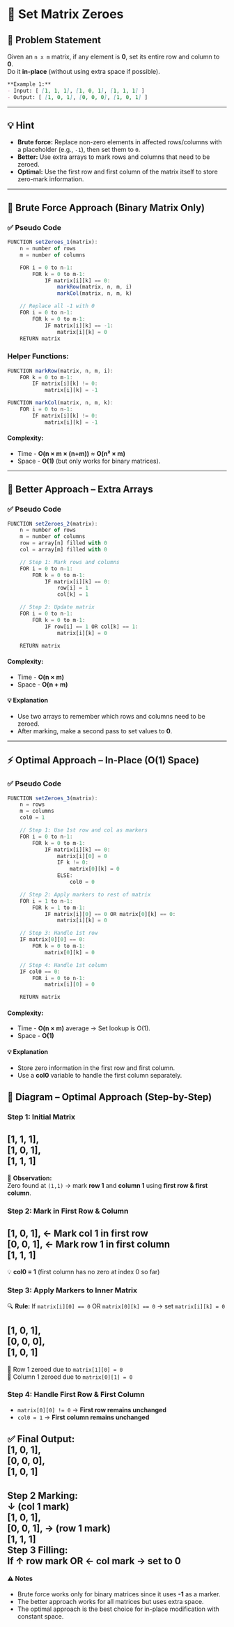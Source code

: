 # 🧮 Set Matrix Zeroes

## 🧩 Problem Statement
Given an `n x m` matrix, if any element is **0**, set its entire row and column to **0**.  
Do it **in-place** (without using extra space if possible).

```markdown
**Example 1:**
- Input: [ [1, 1, 1], [1, 0, 1], [1, 1, 1] ]
- Output: [ [1, 0, 1], [0, 0, 0], [1, 0, 1] ]
```

---

## 💡 Hint
- **Brute force:** Replace non-zero elements in affected rows/columns with a placeholder (e.g., `-1`), then set them to `0`.
- **Better:** Use extra arrays to mark rows and columns that need to be zeroed.
- **Optimal:** Use the first row and first column of the matrix itself to store zero-mark information.

---

## 🧱 Brute Force Approach (Binary Matrix Only)
### ✅ Pseudo Code
```js
FUNCTION setZeroes_1(matrix):
    n = number of rows
    m = number of columns

    FOR i = 0 to n-1:
        FOR k = 0 to m-1:
            IF matrix[i][k] == 0:
                markRow(matrix, n, m, i)
                markCol(matrix, n, m, k)

    // Replace all -1 with 0
    FOR i = 0 to n-1:
        FOR k = 0 to m-1:
            IF matrix[i][k] == -1:
                matrix[i][k] = 0
    RETURN matrix
```
### Helper Functions:
```js
FUNCTION markRow(matrix, n, m, i):
    FOR k = 0 to m-1:
        IF matrix[i][k] != 0:
            matrix[i][k] = -1

FUNCTION markCol(matrix, n, m, k):
    FOR i = 0 to n-1:
        IF matrix[i][k] != 0:
            matrix[i][k] = -1
```
#### Complexity:
- Time - **O(n × m × (n+m))** ≈ **O(n² × m)**
- Space - **O(1)** (but only works for binary matrices).

---

## 🔹 Better Approach – Extra Arrays
### ✅ Pseudo Code
```js
FUNCTION setZeroes_2(matrix):
    n = number of rows
    m = number of columns
    row = array[n] filled with 0
    col = array[m] filled with 0

    // Step 1: Mark rows and columns
    FOR i = 0 to n-1:
        FOR k = 0 to m-1:
            IF matrix[i][k] == 0:
                row[i] = 1
                col[k] = 1

    // Step 2: Update matrix
    FOR i = 0 to n-1:
        FOR k = 0 to m-1:
            IF row[i] == 1 OR col[k] == 1:
                matrix[i][k] = 0

    RETURN matrix
```
#### Complexity:
- Time - **O(n × m)** 
- Space - **O(n + m)**
#### 💡 Explanation
- Use two arrays to remember which rows and columns need to be zeroed.
- After marking, make a second pass to set values to **0**.

---

## ⚡ Optimal Approach – In-Place (O(1) Space)
### ✅ Pseudo Code
```js
FUNCTION setZeroes_3(matrix):
    n = rows
    m = columns
    col0 = 1

    // Step 1: Use 1st row and col as markers
    FOR i = 0 to n-1:
        FOR k = 0 to m-1:
            IF matrix[i][k] == 0:
                matrix[i][0] = 0
                IF k != 0:
                    matrix[0][k] = 0
                ELSE:
                    col0 = 0

    // Step 2: Apply markers to rest of matrix
    FOR i = 1 to n-1:
        FOR k = 1 to m-1:
            IF matrix[i][0] == 0 OR matrix[0][k] == 0:
                matrix[i][k] = 0

    // Step 3: Handle 1st row
    IF matrix[0][0] == 0:
        FOR k = 0 to m-1:
            matrix[0][k] = 0

    // Step 4: Handle 1st column
    IF col0 == 0:
        FOR i = 0 to n-1:
            matrix[i][0] = 0

    RETURN matrix
```
#### Complexity:
- Time - **O(n × m)** average → Set lookup is O(1). 
- Space - **O(1)**
#### 💡 Explanation
- Store zero information in the first row and first column.
- Use a **col0** variable to handle the first column separately.

## 🎨 Diagram – Optimal Approach (Step-by-Step)
### Step 1: Initial Matrix
[1, 1, 1], <br>
[1, 0, 1], <br>
[1, 1, 1]
-
📝 **Observation:**  
Zero found at `(1,1)` → mark **row 1** and **column 1** using **first row & first column**.

### Step 2: Mark in First Row & Column
[1, 0, 1], ← Mark col 1 in first row <br>
[0, 0, 1], ← Mark row 1 in first column <br>
[1, 1, 1] 
-
💡 **col0 = 1** (first column has no zero at index 0 so far)

### Step 3: Apply Markers to Inner Matrix
🔍 **Rule:** If `matrix[i][0] == 0` OR `matrix[0][k] == 0` → set `matrix[i][k] = 0`

[1, 0, 1], <br>
[0, 0, 0], <br>
[1, 0, 1]
-
📌 Row 1 zeroed due to `matrix[1][0] = 0`  
📌 Column 1 zeroed due to `matrix[0][1] = 0`

### Step 4: Handle First Row & First Column
- `matrix[0][0] != 0` → **First row remains unchanged**  
- `col0 = 1` → **First column remains unchanged**

✅ **Final Output:** <br>
[1, 0, 1], <br>
[0, 0, 0], <br>
[1, 0, 1]
-

Step 2 Marking: <br>
↓ (col 1 mark) <br>
[1, 0, 1], <br>
[0, 0, 1], → (row 1 mark) <br>
[1, 1, 1] <br>
Step 3 Filling:<br>
If ↑ row mark OR ← col mark → set to 0
---

#### ⚠️ Notes
- Brute force works only for binary matrices since it uses **-1** as a marker.
- The better approach works for all matrices but uses extra space.
- The optimal approach is the best choice for in-place modification with constant space.